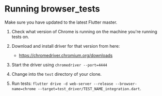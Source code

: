 # Running browser_tests

Make sure you have updated to the latest Flutter master.

1. Check what version of Chrome is running on the machine you're running tests on.

2. Download and install driver for that version from here:
    * <https://chromedriver.chromium.org/downloads>

3. Start the driver using `chromedriver --port=4444`

4. Change into the `test` directory of your clone.

5. Run tests: `flutter drive -d web-server --release --browser-name=chrome --target=test_driver/TEST_NAME_integration.dart`.
